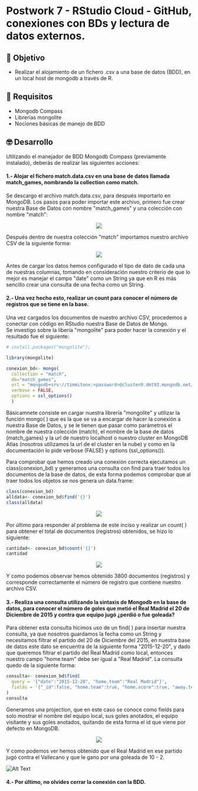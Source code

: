 # Postwork 7 - RStudio Cloud - GitHub, conexiones con BDs y lectura de datos externos.
## :dart: Objetivo
- Realizar el alojamiento de un fichero .csv a una base de datos (BDD), en un local host de mongodb a través de R.

## 🔧 Requisitos
* Mongodb Compass
* Librerías mongolite
* Nociones básicas de manejo de BDD

## 🤓 Desarrollo
Utilizando el manejador de BDD Mongodb Compass (previamente instalado), deberás de realizar las siguientes acciones:

#### 1.- Alojar el fichero match.data.csv en una base de datos llamada match_games, nombrando la collection como match.
Se descargo el archivo match.data.csv, para después importarlo en MongoDB. Los pasos para poder importar este archivo, primero fue crear nuestra Base de Datos con nombre "match_games" y una colección con nombre "match":

<p align = "center">
  <img src = "https://github.com/IsmaelOr/BEDU_Proyecto_Equipo15/blob/main/Imagenes/Postwork7/Create_Database.JPG">
</p>

Después dentro de nuestra colección "match" importamos nuestro archivo CSV de la siguiente forma:

<p align = "center">
  <img src = "https://github.com/IsmaelOr/BEDU_Proyecto_Equipo15/blob/main/Imagenes/Postwork7/Upload_CSV.JPG">
</p>

Antes de cargar los datos hemos configurado el tipo de dato de cada una de nuestras columnas, tomando en consideración nuestro criterio de que lo mejor es manejar el campo "date" como un String ya que en R es más sencillo crear una consulta de una fecha como un String.

#### 2.- Una vez hecho esto, realizar un count para conocer el número de registros que se tiene en la base.
Una vez cargados los documentos de nuestro archivo CSV, procedemos a conectar con código en RStudio nuestra Base de Datos de Mongo. <br/>
Se investigo sobre la libería "mongolite" para poder hacer la conexión y el resultado fue el siguiente:

```R
# install.packages("mongolite");

library(mongolite)  

conexion_bd<- mongo(
  collection = "match",
  db="match_games", 
  url = "mongodb+srv://timmitonx:<password>@cluster0.dmt93.mongodb.net/test",
  verbose = FALSE,
  options = ssl_options()
  )

```

Básicamnete consiste en cargar nuestra librería "mongolite" y utilizar la función mongo( ) que es la que se va a encargar de hacer la conexión a nuestra Base de Datos, y se le tienen que pasar como parámetros el nombre de nuestra colección (match), el nombre de la base de datos (match_games) y la url de nuestro localhost o nuestro cluster en MongoDB Atlas (nosotros utilizamos la url de el cluster en la nube) y como en la documentación lo pide verbose (FALSE) y options (ssl_options()).

Para comprobar que hemos creado una conexión correcta ejecutamos un class(conexion_bd) y generamos una consulta con find para traer todos los documentos de la base de datos, de esta forma podemos comprobar que al traer todos los objetos se nos genera un data.frame:

```R
class(conexion_bd)
alldata<- conexion_bd$find('{}')
class(alldata)
```

<p align = "center">
  <img src = "https://github.com/IsmaelOr/BEDU_Proyecto_Equipo15/blob/main/Imagenes/Postwork7/class.JPG">
</p>

Por último para responder al problema de este inciso y realizar un count( ) para obtener el total de documentos (registros) obtenidos, se hizo lo siguiente:

```R
cantidad<- conexion_bd$count('{}')
cantidad
```
<p align = "center">
  <img src = "https://github.com/IsmaelOr/BEDU_Proyecto_Equipo15/blob/main/Imagenes/Postwork7/cantidad.JPG">
</p>

Y como podemos observar hemos obtenido 3800 documentos (registros) y corresponde correctamente el número de registro que contiene nuestro archivo CSV.

#### 3.- Realiza una consulta utilizando la sintaxis de Mongodb en la base de datos, para conocer el número de goles que metió el Real Madrid el 20 de Diciembre de 2015 y contra que equipo jugó ¿perdió o fue goleada?

Para obtener esta consulta hicimos uso de un find( ) para insertar nuestra consulta, ya que nosotros guardamos la fecha como un String y necesitamos filtrar el partido del 20 de Diciembre del 2015, en nuestra base de datos este dato se encuentra de la siguiente forma "2015-12-20", y dado que queremos filtrar el partido del Real Madrid como local, entonces nuestro campo "home.team" debe ser igual a "Real Madrid".
La consulta quedo de la siguiente forma:

```R
consulta<- conexion_bd$find(
  query = '{"date":"2015-12-20", "home.team":"Real Madrid"}',
  fields = '{"_id":false, "home.team":true, "home.score":true, "away.team":true, "away.score":true}'
)
consulta
```
Generamos una projection, que en este caso se conoce como fields para solo mostrar el nombre del equipo local, sus goles anotados, el equipo visitante y sus goles anotados, quitando de esta forma el id que viene por defecto en MongoDB.

<p align = "center">
  <img src = "https://github.com/IsmaelOr/BEDU_Proyecto_Equipo15/blob/main/Imagenes/Postwork7/consulta.JPG">
</p>

Y como podemos ver hemos obtenido que el Real Madrid en ese partido jugó contra el Vallecano y que le gano por una goleada de 10 - 2. <br/>

![Alt Text](https://media.giphy.com/media/7SWQWYqjYF6XtK89EW/giphy.gif)


#### 4.- Por último, no olvides cerrar la conexión con la BDD.
